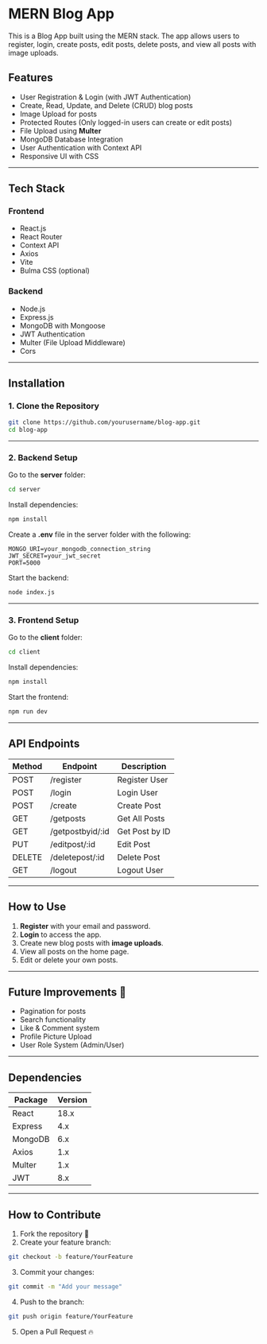 # MERN Blog App

This is a Blog App built using the MERN stack. The app allows users to register, login, create posts, edit posts, delete posts, and view all posts with image uploads.

## Features

- User Registration & Login (with JWT Authentication)
- Create, Read, Update, and Delete (CRUD) blog posts
- Image Upload for posts
- Protected Routes (Only logged-in users can create or edit posts)
- File Upload using **Multer**
- MongoDB Database Integration
- User Authentication with Context API
- Responsive UI with CSS

---

## Tech Stack

### Frontend

- React.js
- React Router
- Context API
- Axios
- Vite
- Bulma CSS (optional)

### Backend

- Node.js
- Express.js
- MongoDB with Mongoose
- JWT Authentication
- Multer (File Upload Middleware)
- Cors

---

## Installation

### 1. Clone the Repository

```bash
git clone https://github.com/yourusername/blog-app.git
cd blog-app
```

---

### 2. Backend Setup

Go to the **server** folder:

```bash
cd server
```

Install dependencies:

```bash
npm install
```

Create a **.env** file in the server folder with the following:

```env
MONGO_URI=your_mongodb_connection_string
JWT_SECRET=your_jwt_secret
PORT=5000
```

Start the backend:

```bash
node index.js
```

---

### 3. Frontend Setup

Go to the **client** folder:

```bash
cd client
```

Install dependencies:

```bash
npm install
```

Start the frontend:

```bash
npm run dev
```

---

## API Endpoints

| Method | Endpoint         | Description    |
| ------ | ---------------- | -------------- |
| POST   | /register        | Register User  |
| POST   | /login           | Login User     |
| POST   | /create          | Create Post    |
| GET    | /getposts        | Get All Posts  |
| GET    | /getpostbyid/:id | Get Post by ID |
| PUT    | /editpost/:id    | Edit Post      |
| DELETE | /deletepost/:id  | Delete Post    |
| GET    | /logout          | Logout User    |

---

## How to Use

1. **Register** with your email and password.
2. **Login** to access the app.
3. Create new blog posts with **image uploads**.
4. View all posts on the home page.
5. Edit or delete your own posts.

---

## Future Improvements 🚀

- Pagination for posts
- Search functionality
- Like & Comment system
- Profile Picture Upload
- User Role System (Admin/User)

---

## Dependencies

| Package | Version |
| ------- | ------- |
| React   | 18.x    |
| Express | 4.x     |
| MongoDB | 6.x     |
| Axios   | 1.x     |
| Multer  | 1.x     |
| JWT     | 8.x     |

---

## How to Contribute

1. Fork the repository 🍴
2. Create your feature branch:

```bash
git checkout -b feature/YourFeature
```

3. Commit your changes:

```bash
git commit -m "Add your message"
```

4. Push to the branch:

```bash
git push origin feature/YourFeature
```

5. Open a Pull Request 🔥
